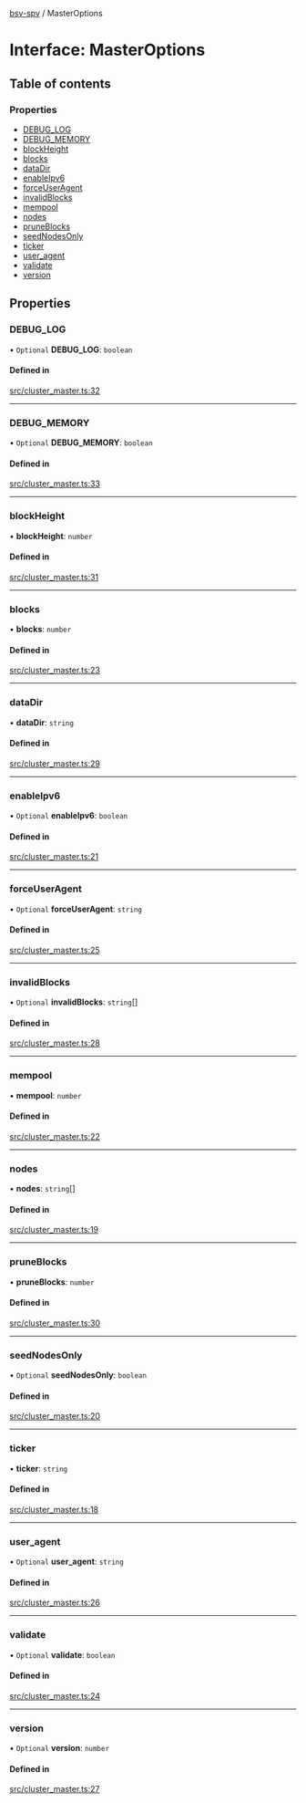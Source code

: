 [bsv-spv](../README.md) / MasterOptions

# Interface: MasterOptions

## Table of contents

### Properties

- [DEBUG\_LOG](MasterOptions.md#debug_log)
- [DEBUG\_MEMORY](MasterOptions.md#debug_memory)
- [blockHeight](MasterOptions.md#blockheight)
- [blocks](MasterOptions.md#blocks)
- [dataDir](MasterOptions.md#datadir)
- [enableIpv6](MasterOptions.md#enableipv6)
- [forceUserAgent](MasterOptions.md#forceuseragent)
- [invalidBlocks](MasterOptions.md#invalidblocks)
- [mempool](MasterOptions.md#mempool)
- [nodes](MasterOptions.md#nodes)
- [pruneBlocks](MasterOptions.md#pruneblocks)
- [seedNodesOnly](MasterOptions.md#seednodesonly)
- [ticker](MasterOptions.md#ticker)
- [user\_agent](MasterOptions.md#user_agent)
- [validate](MasterOptions.md#validate)
- [version](MasterOptions.md#version)

## Properties

### DEBUG\_LOG

• `Optional` **DEBUG\_LOG**: `boolean`

#### Defined in

[src/cluster_master.ts:32](https://github.com/kevinejohn/bsv-spv/blob/master/src/cluster_master.ts#L32)

___

### DEBUG\_MEMORY

• `Optional` **DEBUG\_MEMORY**: `boolean`

#### Defined in

[src/cluster_master.ts:33](https://github.com/kevinejohn/bsv-spv/blob/master/src/cluster_master.ts#L33)

___

### blockHeight

• **blockHeight**: `number`

#### Defined in

[src/cluster_master.ts:31](https://github.com/kevinejohn/bsv-spv/blob/master/src/cluster_master.ts#L31)

___

### blocks

• **blocks**: `number`

#### Defined in

[src/cluster_master.ts:23](https://github.com/kevinejohn/bsv-spv/blob/master/src/cluster_master.ts#L23)

___

### dataDir

• **dataDir**: `string`

#### Defined in

[src/cluster_master.ts:29](https://github.com/kevinejohn/bsv-spv/blob/master/src/cluster_master.ts#L29)

___

### enableIpv6

• `Optional` **enableIpv6**: `boolean`

#### Defined in

[src/cluster_master.ts:21](https://github.com/kevinejohn/bsv-spv/blob/master/src/cluster_master.ts#L21)

___

### forceUserAgent

• `Optional` **forceUserAgent**: `string`

#### Defined in

[src/cluster_master.ts:25](https://github.com/kevinejohn/bsv-spv/blob/master/src/cluster_master.ts#L25)

___

### invalidBlocks

• `Optional` **invalidBlocks**: `string`[]

#### Defined in

[src/cluster_master.ts:28](https://github.com/kevinejohn/bsv-spv/blob/master/src/cluster_master.ts#L28)

___

### mempool

• **mempool**: `number`

#### Defined in

[src/cluster_master.ts:22](https://github.com/kevinejohn/bsv-spv/blob/master/src/cluster_master.ts#L22)

___

### nodes

• **nodes**: `string`[]

#### Defined in

[src/cluster_master.ts:19](https://github.com/kevinejohn/bsv-spv/blob/master/src/cluster_master.ts#L19)

___

### pruneBlocks

• **pruneBlocks**: `number`

#### Defined in

[src/cluster_master.ts:30](https://github.com/kevinejohn/bsv-spv/blob/master/src/cluster_master.ts#L30)

___

### seedNodesOnly

• `Optional` **seedNodesOnly**: `boolean`

#### Defined in

[src/cluster_master.ts:20](https://github.com/kevinejohn/bsv-spv/blob/master/src/cluster_master.ts#L20)

___

### ticker

• **ticker**: `string`

#### Defined in

[src/cluster_master.ts:18](https://github.com/kevinejohn/bsv-spv/blob/master/src/cluster_master.ts#L18)

___

### user\_agent

• `Optional` **user\_agent**: `string`

#### Defined in

[src/cluster_master.ts:26](https://github.com/kevinejohn/bsv-spv/blob/master/src/cluster_master.ts#L26)

___

### validate

• `Optional` **validate**: `boolean`

#### Defined in

[src/cluster_master.ts:24](https://github.com/kevinejohn/bsv-spv/blob/master/src/cluster_master.ts#L24)

___

### version

• `Optional` **version**: `number`

#### Defined in

[src/cluster_master.ts:27](https://github.com/kevinejohn/bsv-spv/blob/master/src/cluster_master.ts#L27)
